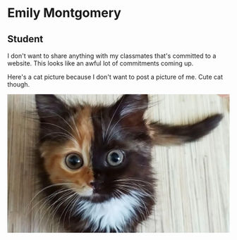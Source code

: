 # Emily Montgomery
## Student
I don't want to share anything with my classmates that's committed to a website. This looks like an awful lot of commitments coming up.

Here's a cat picture because I don't want to post a picture of me. Cute cat though. 

![image alt text](https://github.com/DH2019/assignment-00-class-profile-runningfromabear/blob/master/Cat.jpg "Cat")



